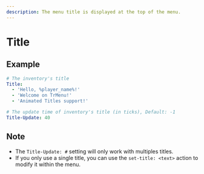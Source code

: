 ```yaml
---
description: The menu title is displayed at the top of the menu.
---
```


# Title

## Example

```yaml
# The inventory's title
Title:
  - 'Hello, %player_name%!'
  - 'Welcome on TrMenu!'
  - 'Animated Titles support!'

# The update time of inventory's title (in ticks), Default: -1
Title-Update: 40
```

## Note

* The `Title-Update: #` setting will only work with multiples titles.
* If you only use a single title, you can use the `set-title: <text>` action to modify it within the menu. 



